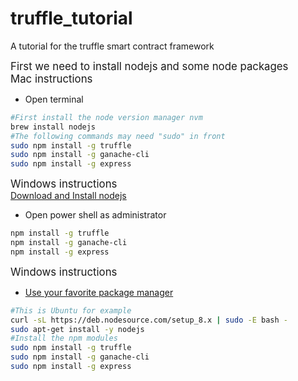 # truffle_tutorial
A tutorial for the truffle smart contract framework

<span style="font-size:larger;">First we need to install nodejs and some node packages</span><br>
<span style="font-size:larger;">Mac instructions</span>
* Open terminal
```bash
#First install the node version manager nvm
brew install nodejs
#The following commands may need "sudo" in front
sudo npm install -g truffle
sudo npm install -g ganache-cli
sudo npm install -g express
```

<span style="font-size:larger;">Windows instructions</span><br>
[Download and Install nodejs](https://nodejs.org/en/download/)
* Open power shell as administrator
```bash
npm install -g truffle
npm install -g ganache-cli
npm install -g express
```

<span style="font-size:larger;">Windows instructions</span><br>
* [Use your favorite package manager](https://nodejs.org/en/download/package-manager/)
```bash
#This is Ubuntu for example
curl -sL https://deb.nodesource.com/setup_8.x | sudo -E bash -
sudo apt-get install -y nodejs
#Install the npm modules
sudo npm install -g truffle
sudo npm install -g ganache-cli
sudo npm install -g express
```